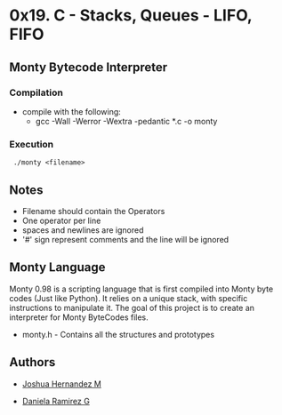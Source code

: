 # 0x19. C - Stacks, Queues - LIFO, FIFO

## Monty Bytecode Interpreter

### Compilation
- compile with the following:
    - gcc -Wall -Werror -Wextra -pedantic *.c -o monty
  
### Execution
     ./monty <filename>

## Notes

- Filename should contain the Operators
- One operator per line
- spaces and newlines are ignored
- '#' sign represent comments and the line will be ignored

## Monty Language
Monty 0.98 is a scripting language that is first compiled into Monty byte codes (Just like Python). It relies on a unique stack, with specific instructions to manipulate it. The goal of this project is to create an interpreter for Monty ByteCodes files.

- monty.h - Contains all the structures and prototypes

## Authors
- [Joshua Hernandez M](https://github.com/joshuaciencia)

- [Daniela Ramirez G](https://github.com/danyramirezg)
